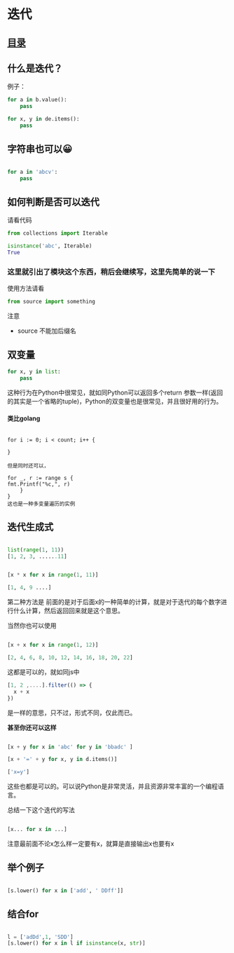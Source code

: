 # 迭代
## [目录](./summary.md)
## 什么是迭代？

例子：

```python
for a in b.value():
    pass

for x, y in de.items():
    pass


```

## 字符串也可以😀

```python

for a in 'abcv':
    pass
```

## 如何判断是否可以迭代

请看代码

```python
from collections import Iterable

isinstance('abc', Iterable)
True
```

### 这里就引出了模块这个东西，稍后会继续写，这里先简单的说一下

使用方法请看
```python
from source import something

```

注意

- source 不能加后缀名

## 双变量

```python
for x, y in list:
    pass
```
这种行为在Python中很常见，就如同Python可以返回多个return 参数一样(返回的其实是一个省略的tuple)，Python的双变量也是很常见，并且很好用的行为。

#### 类比golang

```golang

for i := 0; i < count; i++ {

}

但是同时还可以，

for _, r := range s {
fmt.Printf("%c,", r)
    }
}
这也是一种多变量遍历的实例

```
## 迭代生成式

```python

list(range(1, 11))
[1, 2, 3, ......11]

```

```python

[x * x for x in range(1, 11)]

[1, 4, 9 ....]

```

第二种方法是 前面的是对于后面x的一种简单的计算，就是对于迭代的每个数字进行什么计算，然后返回回来就是这个意思。

当然你也可以使用


```python

[x + x for x in range(1, 12)]

[2, 4, 6, 8, 10, 12, 14, 16, 18, 20, 22]

```
这都是可以的，就如同js中

```javascript
[1, 2 ,....].filter(() => {
  x + x
})

```
是一样的意思，只不过，形式不同，仅此而已。


**甚至你还可以这样**

```python

[x + y for x in 'abc' for y in 'bbadc' ]
```

```python
[x + '=' + y for x, y in d.items()]

['x=y']
```
这些也都是可以的。可以说Python是非常灵活，并且资源非常丰富的一个编程语言。

总结一下这个迭代的写法

```python

[x... for x in ...]

```

注意最前面不论x怎么样一定要有x，就算是直接输出x也要有x

## 举个例子

```python

[s.lower() for x in ['add', ' DDff']]

```
## 结合for
```python

l = ['adDd',1, 'SDD']
[s.lower() for x in l if isinstance(x, str)]

```

